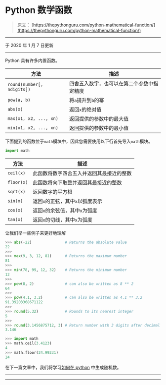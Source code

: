# Python 数学函数

> 原文： [https://thepythonguru.com/python-mathematical-function/](https://thepythonguru.com/python-mathematical-function/)

* * *

于 2020 年 1 月 7 日更新

* * *

Python 具有许多内置函数。

| 方法 | 描述 |
| --- | --- |
| `round(number[, ndigits])` | 四舍五入数字，也可以在第二个参数中指定精度 |
| `pow(a, b)` | 将`a`提升到`b`的幂 |
| `abs(x)` | 返回`x`的绝对值 |
| `max(x1, x2, ..., xn)` | 返回提供的参数中的最大值 |
| `min(x1, x2, ..., xn)` | 返回提供的参数中的最小值 |

下面提到的函数位于`math`模块中，因此您需要使用以下行首先导入`math`模块。

```py
import math

```

| 方法 | 描述 |
| --- | --- |
| `ceil(x)` | 此函数将数字四舍五入并返回其最接近的整数 |
| `floor(x)` | 此函数将向下取整并返回其最接近的整数 |
| `sqrt(x)` | 返回数字的平方根 |
| `sin(x)` | 返回`x`的正弦，其中`x`以弧度表示 |
| `cos(x)` | 返回`x`的余弦值，其中`x`为弧度 |
| `tan(x)` | 返回`x`的切线，其中`x`为弧度 |

让我们举一些例子来更好地理解

```py
>>> abs(-22)               # Returns the absolute value
22
>>>
>>> max(9, 3, 12, 81)      # Returns the maximum number
81
>>>
>>> min(78, 99, 12, 32)    # Returns the minimum number
12
>>>
>>> pow(8, 2)              # can also be written as 8 ** 2
64
>>>
>>> pow(4.1, 3.2)          # can also be written as 4.1 ** 3.2
91.39203368671122
>>>
>>> round(5.32)            # Rounds to its nearest integer
5
>>>
>>> round(3.1456875712, 3) # Return number with 3 digits after decimal point
3.146

```

```py
>>> import math
>>> math.ceil(3.4123)
4
>>> math.floor(24.99231)
24

```

在下一篇文章中，我们将学习[如何在 python](/python-generating-random-numbers/) 中生成随机数。

* * *

* * *